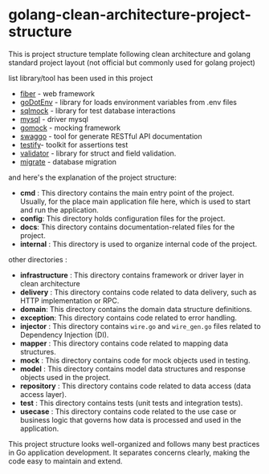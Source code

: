 # golang-clean-architecture-project-structure
This is project structure template following clean architecture and golang standard project layout (not official but commonly used for golang project)

list library/tool has been used in this project
- [fiber](https://github.com/gofiber/fiber) - web framework
- [goDotEnv](https://github.com/joho/godotenv) - library for loads environment variables from .env files
- [sqlmock](https://github.com/DATA-DOG/go-sqlmock) - library for test database interactions
- [mysql](https://github.com/go-sql-driver/mysql) - driver mysql
- [gomock](https://github.com/uber/mock) - mocking framework
- [swaggo](https://github.com/swaggo/swag) - tool for generate RESTful API documentation
- [testify](https://github.com/stretchr/testify)- toolkit for assertions test
- [validator](https://github.com/go-playground/validator) - library for struct and field validation.
- [migrate](https://github.com/golang-migrate/migrate) - database migration

and here's the explanation of the project structure: 

- **cmd** : This directory contains the main entry point of the project. Usually, for the place main application file here, which is used to start and run the application.
- **config**:  This directory holds configuration files for the project.
- **docs**: This directory contains documentation-related files for the project. 
- **internal** : This directory is used to organize internal code of the project. 

other directories :

  - **infrastructure** : This directory contains framework or driver layer in clean architecture
  - **delivery** : This directory contains code related to data delivery, such as HTTP implementation or RPC.
  - **domain**: This directory contains the domain data structure definitions.
  - **exception**: This directory contains code related to error handling.
  - **injector** : This directory contains `wire.go` and `wire_gen.go` files related to Dependency Injection (DI).
  - **mapper** : This directory contains code related to mapping data structures.
  - **mock** : This directory contains code for mock objects used in testing.
  - **model** : This directory contains model data structures and response objects used in the project.
  - **repository** : This directory contains code related to data access (data access layer).
  - **test** : This directory contains tests (unit tests and integration tests).
  - **usecase** : This directory contains code related to the use case or business logic that governs how data is processed and used in the application.

This project structure looks well-organized and follows many best practices in Go application development. It separates concerns clearly, making the code easy to maintain and extend.